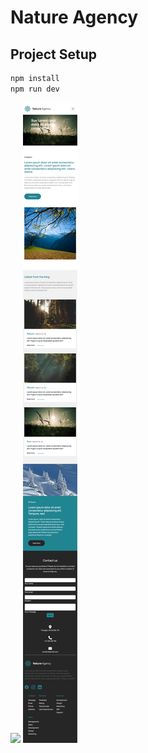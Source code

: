 # Nature Agency

## Project Setup

```sh
npm install
npm run dev
```

![](/src/images/screen/1440+px.png)
![](/src/images/screen/300px.png)
